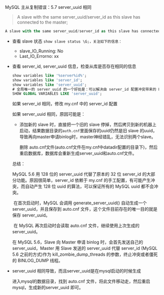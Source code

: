 MySQL 主从复制错误：5.7 server_uuid 相同

>  A slave with the same server_uuid/server_id as this slave has connected to the master;

```sql
A slave with the same server_uuid/server_id as this slave has connected to the master; the first event '' at 4, the last event read from './mysqld-bin.006846' at 15426863, the last byte read from './mysqld-bin.006846' at 15426863. Error code: 1236; SQLSTATE: HY000.
```

- 查看 slave 状态  `show slave status \G;，关注如下的信息：`

  - slave_IO_Running: No
  - Last_IO_Errorno: xx

- 查看 server_id, server_uuid 信息，检查从库是否存在相同的信息

  ```sql
  show variables like '%server%id%';
  show variables like 'server_id';
  show variables like 'server_uuid';
  # 全局唯一的 server_uuid 的一个好处是：可以解决由 server_id 配置冲突带来的 MySQL 主备复制的异常终止
  SHOW GLOBAL VARIABLES LIKE 'server_uuid';
  ```

  如果 server_id 相同，修改 my.cnf 中的 server_id 配置

  如果 server_uuid 相同，原因可能是：

  - 添加新的 slave 时，直接把一个旧的 slave 停掉，然后拷贝到新的机器上启动，结果数据目录的`auth.cnf`里面保存的uuid仍然是旧 slave 的uuid，导致再向master申请binlog时，master神经错乱，无法识别两个slave。

    

    删除 auto.cnf文件(auto.cnf文件在my.cnf中datadir配置的目录下)，然后重启数据库，数据库会重新生成server_uuid和auto.cnf文件。

    

  总结：

  MySQL 5.6 用 128 位的 server_uuid 代替了原本的 32 位 server_id 的大部分功能。原因很简单，server_id 依赖于 my.cnf 的手工配置，有可能产生冲突，而自动产生 128 位 uuid 的算法，可以保证所有的 MySQL uuid 都不会冲突。

  ​	在首次启动时，MySQL 会调用 generate_server_uuid() 自动生成一个 server_uuid，并且保存到 auto.cnf 文件，这个文件目前存在的唯一目的就是保存 server_uuid。

  ​	在 MySQL 再次启动时会读取 auto.cnf 文件，继续使用上次生成的 server_uuid。

  

  在 MySQL 5.6，Slave 向 Master 申请 binlog 时，会首先发送自己的 server_uuid，Master 用 Slave 发送的 server_uuid 代替 server_id (MySQL 5.6 之前的方式)作为 kill_zombie_dump_threads 的参数，终止冲突或者僵死的 BINLOG_DUMP 线程。
  

- server_uuid 相同导致，而且server_uuid是在mysql启动的时候生成

  进入mysql的数据目录，找到 auto.cnf 文件，将此文件移动走，然后重启mysql，生成新的server_uuid 即可。